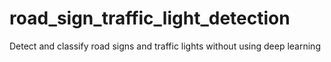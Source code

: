 # road_sign_traffic_light_detection
Detect and classify road signs and traffic lights without using deep learning
